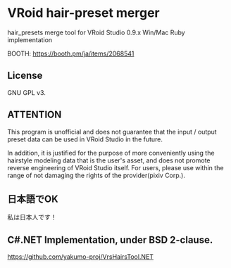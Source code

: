 # VRoid hair-preset merger

hair_presets merge tool for VRoid Studio 0.9.x Win/Mac
Ruby implementation

BOOTH:
https://booth.pm/ja/items/2068541

## License 
GNU GPL v3.

## ATTENTION
This program is unofficial and does not guarantee that the input / output preset data can be used in VRoid Studio in the future.

In addition, it is justified for the purpose of more conveniently using the hairstyle modeling data that is the user's asset, and does not promote reverse engineering of VRoid Studio itself. For users, please use within the range of not damaging the rights of the provider(pixiv Corp.).

## 日本語でOK
私は日本人です！

## C#.NET Implementation, under BSD 2-clause.
https://github.com/yakumo-proj/VrsHairsTool.NET
